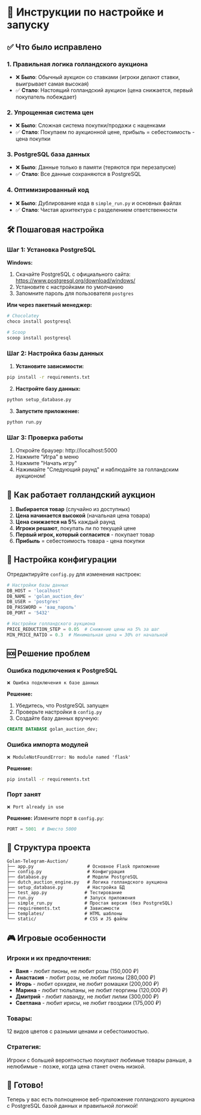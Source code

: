 # 🚀 Инструкции по настройке и запуску

## ✅ Что было исправлено

### 1. **Правильная логика голландского аукциона**
- ❌ **Было**: Обычный аукцион со ставками (игроки делают ставки, выигрывает самая высокая)
- ✅ **Стало**: Настоящий голландский аукцион (цена снижается, первый покупатель побеждает)

### 2. **Упрощенная система цен**
- ❌ **Было**: Сложная система покупки/продажи с наценками
- ✅ **Стало**: Покупаем по аукционной цене, прибыль = себестоимость - цена покупки

### 3. **PostgreSQL база данных**
- ❌ **Было**: Данные только в памяти (теряются при перезапуске)
- ✅ **Стало**: Все данные сохраняются в PostgreSQL

### 4. **Оптимизированный код**
- ❌ **Было**: Дублирование кода в `simple_run.py` и основных файлах
- ✅ **Стало**: Чистая архитектура с разделением ответственности

## 🛠️ Пошаговая настройка

### Шаг 1: Установка PostgreSQL

**Windows:**
1. Скачайте PostgreSQL с официального сайта: https://www.postgresql.org/download/windows/
2. Установите с настройками по умолчанию
3. Запомните пароль для пользователя `postgres`

**Или через пакетный менеджер:**
```bash
# Chocolatey
choco install postgresql

# Scoop
scoop install postgresql
```

### Шаг 2: Настройка базы данных

1. **Установите зависимости:**
```bash
pip install -r requirements.txt
```

2. **Настройте базу данных:**
```bash
python setup_database.py
```

3. **Запустите приложение:**
```bash
python run.py
```

### Шаг 3: Проверка работы

1. Откройте браузер: http://localhost:5000
2. Нажмите "Игра" в меню
3. Нажмите "Начать игру"
4. Нажимайте "Следующий раунд" и наблюдайте за голландским аукционом!

## 🎯 Как работает голландский аукцион

1. **Выбирается товар** (случайно из доступных)
2. **Цена начинается высокой** (начальная цена товара)
3. **Цена снижается на 5%** каждый раунд
4. **Игроки решают**, покупать ли по текущей цене
5. **Первый игрок, который согласится** - покупает товар
6. **Прибыль** = себестоимость товара - цена покупки

## 🔧 Настройка конфигурации

Отредактируйте `config.py` для изменения настроек:

```python
# Настройки базы данных
DB_HOST = 'localhost'
DB_NAME = 'golan_auction_dev'
DB_USER = 'postgres'
DB_PASSWORD = 'ваш_пароль'
DB_PORT = '5432'

# Настройки голландского аукциона
PRICE_REDUCTION_STEP = 0.05  # Снижение цены на 5% за шаг
MIN_PRICE_RATIO = 0.3  # Минимальная цена = 30% от начальной
```

## 🆘 Решение проблем

### Ошибка подключения к PostgreSQL
```
❌ Ошибка подключения к базе данных
```
**Решение:**
1. Убедитесь, что PostgreSQL запущен
2. Проверьте настройки в `config.py`
3. Создайте базу данных вручную:
```sql
CREATE DATABASE golan_auction_dev;
```

### Ошибка импорта модулей
```
❌ ModuleNotFoundError: No module named 'flask'
```
**Решение:**
```bash
pip install -r requirements.txt
```

### Порт занят
```
❌ Port already in use
```
**Решение:**
Измените порт в `config.py`:
```python
PORT = 5001  # Вместо 5000
```

## 📁 Структура проекта

```
Golan-Telegram-Auction/
├── app.py                    # Основное Flask приложение
├── config.py                 # Конфигурация
├── database.py               # Модели PostgreSQL
├── dutch_auction_engine.py   # Логика голландского аукциона
├── setup_database.py         # Настройка БД
├── test_app.py              # Тестирование
├── run.py                   # Запуск приложения
├── simple_run.py            # Простая версия (без PostgreSQL)
├── requirements.txt         # Зависимости
├── templates/               # HTML шаблоны
└── static/                  # CSS и JS файлы
```

## 🎮 Игровые особенности

### Игроки и их предпочтения:
- **Ваня** - любит пионы, не любит розы (150,000 ₽)
- **Анастасия** - любит розы, не любит пионы (280,000 ₽)
- **Игорь** - любит орхидеи, не любит ромашки (200,000 ₽)
- **Марина** - любит тюльпаны, не любит георгины (120,000 ₽)
- **Дмитрий** - любит лаванду, не любит лилии (300,000 ₽)
- **Светлана** - любит ирисы, не любит гвоздики (175,000 ₽)

### Товары:
12 видов цветов с разными ценами и себестоимостью.

### Стратегия:
Игроки с большей вероятностью покупают любимые товары раньше, а нелюбимые - позже, когда цена станет очень низкой.

## 🎉 Готово!

Теперь у вас есть полноценное веб-приложение голландского аукциона с PostgreSQL базой данных и правильной логикой!
